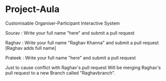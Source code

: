 # Project-Aula
Customisable Organiser-Participant Interactive System

Sourav : Write your full name "here" and submit a pull request

Raghav : Write your full name "Raghav Khanna" and submit a pull request [Raghav adds full name]

Prateek : Write your full name "here" and submit a pull request


Just to cause conflict with Raghav's pull request
Will be merging Raghav's pull request to a new Branch called "Raghavbranch".

